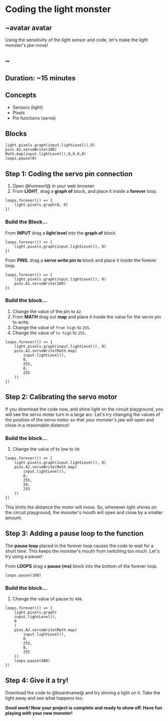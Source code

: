 # Coding the light monster 

## ~avatar avatar 
Using the sensitivity of the light sensor and code, let's make the light monster's jaw move!
## ~ 

## Duration: ~15 minutes 

## Concepts
* Sensors (light)
* Pixels
* Pin functions (servo)

## Blocks

```cards 
light.pixels.graph(input.lightLevel(),0)
pins.A2.servoWrite(180)
Math.map(input.lightLevel(),0,0,0,0)
loops.pause(0)
``` 

## Step 1: Coding the servo pin connection

1. Open @homeurl@ in your web browser. 
2. From **LIGHT**, drag a **graph of** block, and place it inside a **forever** loop. 

```blocks 
loops.forever(() => {
    light.pixels.graph(0, 0)
})
```

### Build the Block...

From **INPUT** drag a **light level** into the **graph of** block.

```blocks 
loops.forever(() => {
    light.pixels.graph(input.lightLevel(), 0)
})
```

From **PINS**, drag a **servo write pin to** block and place it inside the forever loop. 

```blocks 
loops.forever(() => {
    light.pixels.graph(input.lightLevel(), 0)
    pins.A1.servoWrite(180)
})
```

### Build the block...

1. Change the value of the pin to ``A2``.
2. From **MATH** drag out **map** and place it inside the value for the servo pin to write. 
3. Change the value of `from high` to ``255``.
4. Change the value of `to high` to ``255``.

```blocks 
loops.forever(() => {
    light.pixels.graph(input.lightLevel(), 0)
    pins.A2.servoWrite(Math.map(
        input.lightLevel(), 
        0,
        255, 
        0,
        255
    ))
})
```
## Step 2: Calibrating the servo motor 

If you download the code now, and shine light on the circuit playground, you will see the servo moter turn in a large arc. 
Let's try changing the values of the position of the servo motor so that your monster's jaw will open and close in a reasonable distance! 

### Build the block...

1. Change the value of to low to ``50``.

```blocks 
loops.forever(() => {
    light.pixels.graph(input.lightLevel(), 0)
    pins.A2.servoWrite(Math.map(
        input.lightLevel(), 
        0,
        255, 
        50,
        255
    ))
})
```

This limits the distance the motor will move. So, whenever light shines on the circuit playground, the monster's mouth will open and close by a smaller amount. 

## Step 3: Adding a pause loop to the function 

The **pause loop** placed in the forever loop causes the code to wait for a short time. This keeps the monster's mouth from twitching too much. Let's try using a pause! 

From **LOOPS** drag a **pause (ms)** block into the bottom of the forever loop. 

```block
loops.pause(100)
```

### Build the block...

1. Change the value of pause to ``400``.

```blocks
loops.forever(() => {
    light.pixels.graph(
    input.lightLevel(), 
    0
    )
    pins.A2.servoWrite(Math.map(
        input.lightLevel(), 
        0, 
        255, 
        0, 
        255
    ))
    loops.pause(400)
})
```

## Step 4: Give it a try!

Download the code to @boardname@ and try shining a light on it. Take the light away and see what happens too.

**Good work! Now your project is complete and ready to show off. Have fun playing with your new monster!** 
 
